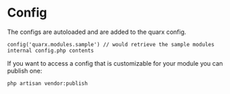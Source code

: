 # Config

The configs are autoloaded and are added to the quarx config.

```
config('quarx.modules.sample') // would retrieve the sample modules internal config.php contents
```

If you want to access a config that is customizable for your module you can publish one:

```
php artisan vendor:publish
```
